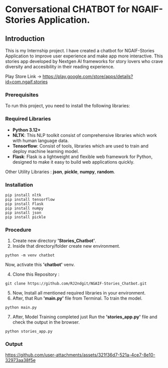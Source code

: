 # Conversational CHATBOT for NGAIF-Stories Application.

## Introduction

This is my Internship project. I have created a chatbot for NGAIF-Stories Application to improve user experience and make app more interactive. 
This stories app developed by Nextgen AI frameworks for story lovers who crave diversity and accesibility in their reading experience.

Play Store Link -> https://play.google.com/store/apps/details?id=com.ngaif.stories

### Prerequisites
To run this project, you need to install the following libraries:
### Required Libraries

- **Python 3.12+**
- **NLTK**: This NLP toolkit consist of comprehensive libraries which work with human language data.
- **Tensorflow**: Consist of tools, libraries which are used to train and deploy machine learning model.
- **Flask**: Flask is a lightweight and flexible web framework for Python, designed to make it easy to build web applications quickly. 

Other Utility Libraries : **json**, **pickle**, **numpy**, **random**.

### Installation

   ```
   pip install nltk
   pip install tensorflow
   pip install Flask
   pip install numpy
   pip install json
   pip install pickle
   ```

### Procedure

1.   Create new directory **'Stories_Chatbot'**.
2.   Inside that directory/folder create new environment.
   
   ```
   python -m venv chatbot
   ```

  Now, activate this **'chatbot'** venv.
  
4.   Clone this Repository :

   ```
   git clone https://github.com/RJ2ndgit/NGAIF-Stories_Chatbot.git
   ```
5.   Now, Install all mentioned required libraries in your environment.
6.   After, that Run **'main.py'** file from Terminal. To train the model.
   ```
   python main.py
   ``` 
7.   After, Model Training completed just Run the **'stories_app.py'** file and check the output in the browser.
   ```
   python stories_app.py
   ```





### Output

https://github.com/user-attachments/assets/321f36d7-521a-4ce7-8e10-32973aa38f5e




